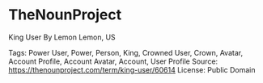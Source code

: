 # TheNounProject
King User
By Lemon Lemon, US

Tags: Power User, Power, Person, King, Crowned User, Crown, Avatar, Account Profile, Account Avatar, Account, User Profile
Source: https://thenounproject.com/term/king-user/60614
License: Public Domain